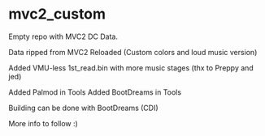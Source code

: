 # mvc2_custom

Empty repo with MVC2 DC Data.

Data ripped from MVC2 Reloaded (Custom colors and loud music version)

Added VMU-less 1st_read.bin with more music stages (thx to Preppy and jed)

Added Palmod in Tools
Added BootDreams in Tools

Building can be done with BootDreams (CDI)

More info to follow :)
